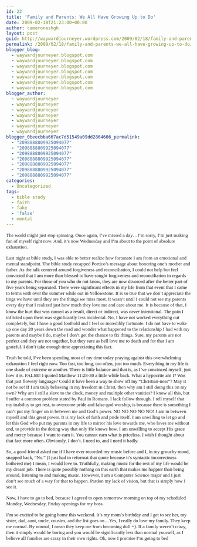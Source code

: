 ```yaml
---
id: 22
title: 'Family and Parents: We All Have Growing Up to Do'
date: 2009-02-18T21:23:00+00:00
author: cameroneshgh
layout: post
guid: http://waywardjourneyer.wordpress.com/2009/02/18/family-and-parents-we-all-have-growing-up-to-do
permalink: /2009/02/18/family-and-parents-we-all-have-growing-up-to-do/
blogger_blog:
  - waywardjourneyer.blogspot.com
  - waywardjourneyer.blogspot.com
  - waywardjourneyer.blogspot.com
  - waywardjourneyer.blogspot.com
  - waywardjourneyer.blogspot.com
  - waywardjourneyer.blogspot.com
  - waywardjourneyer.blogspot.com
blogger_author:
  - waywardjourneyer
  - waywardjourneyer
  - waywardjourneyer
  - waywardjourneyer
  - waywardjourneyer
  - waywardjourneyer
  - waywardjourneyer
blogger_0beecbba667ac7d51549a09dd2864606_permalink:
  - "2098888809925094077"
  - "2098888809925094077"
  - "2098888809925094077"
  - "2098888809925094077"
  - "2098888809925094077"
  - "2098888809925094077"
  - "2098888809925094077"
categories:
  - Uncategorized
tags:
  - bible study
  - faith
  - fake
  - 'false'
  - mental
---
```

<span style="font-family:trebuchet ms;font-size:small;">The world might just stop spinning. Once again, I&#8217;ve missed a day&#8230;I&#8217;m sorry, I&#8217;m just making fun of myself right now. And, it&#8217;s now Wednesday and I&#8217;m about to the point of absolute exhaustion.</span>
  
<span style="font-family:trebuchet ms;font-size:small;">Last night at bible study, I was able to better realize how fortunate I am from an emotional and mental standpoint. The bible study recapped Portico&#8217;s message about honoring one&#8217;s mother and father. As the talk centered around forgiveness and reconciliation, I could not help but feel convicted that I am more than blessed to have sought forgiveness and reconciliation in regards to my parents. For those of you who do not know, they are now divorced after the better part of five years being separated. There were significant effects in my life from that event that I came to terms with over the summer while out in Yellowstone. It is so true that we don&#8217;t appreciate the tings we have until they are the things we miss most. It wasn&#8217;t until I could not see my parents every day that I realized just how much they love me and care about me. It is because of that, I know the hurt that was caused as a result, direct or indirect, was </span><span style="font-family:trebuchet ms;font-size:small;font-style:italic;">never</span> <span style="font-family:trebuchet ms;font-size:small;">intentional. The pain I inflicted upon them was significantly less incidental. No, I have not worked everything out completely, but I have a good foothold and I feel so incredibly fortunate. I do not have to wake up one day 20 years down the road and wonder what happened to the relationship I had with my parents and maybe I do, maybe I don&#8217;t get the chance to fix things. Sure, my parents are not perfect and they are not together, but they sure as hell love me to death and for that I am grateful. I don&#8217;t take enough time appreciating this fact.</span>
  
<span style="font-family:trebuchet ms;font-size:small;">Truth be told, I&#8217;ve been spending most of my time today praying against this overwhelming exhaustion I feel right now. Too fast, too long, too often, just too much. Everything in my life is one shade of extreme or another. There is little balance and that is, as I&#8217;ve convinced myself, just how it is. FALSE! I quoted Matthew 11:28-30 a little while back. What a hypocrite am I? Was that just flowery language? Could it have been a way to show off my &#8220;Christian-ness&#8221;? May it not be so! If I am truly believing in my freedom in Christ, then why am I still doing this on my own? Why am I still a slave to the clock, money and multiple other vanities? I know all this, but I suffer a common problem stated by Paul in Romans. I lack follow through. I tell myself that my inability to get rest, to overcome pride and false-god worship, is because there is something I can&#8217;t put my finger on in between me and God&#8217;s power. NO NO NO NO NO! </span><span style="font-family:trebuchet ms;font-size:small;font-style:italic;">I</span> <span style="font-family:trebuchet ms;font-size:small;">am in between myself and this great power. It is my lack of faith and pride itself. I am unwilling to let go and let this God who put my parents in my life to mirror his love towards me, who loves me without end, to provide in the doting way that only He knows how. I am unwilling to accept His grace and mercy because I want to earn it. You cannot earn what is priceless. I wish I thought about that fact more often. Obviously, I don&#8217;t. I need to, and I need it badly.</span>
  
<span style="font-family:trebuchet ms;font-size:small;">So, a good friend asked me if I have ever recorded my music before and I, in my grouchy mood, snapped back, &#8220;No.&#8221; (I just had to reformat that quote because it&#8217;s syntactic incorrectness bothered me) I mean, I would love to. Truthfully, making music for the rest of my life would be my dream job. There is quite possibly nothing on this earth that makes me happier than being around, listening to and making music. However, I am a Computer Science major and I just don&#8217;t see much of a way for that to happen. Pardon my lack of vision, but that is simply how I see it.</span>
  
<span style="font-family:trebuchet ms;font-size:small;">Now, I have to go to bed, because I agreed to open tomorrow morning on top of my scheduled Monday, Wednesday, Friday openings for my boss.</span>
  
<span style="font-family:trebuchet ms;font-size:small;">I&#8217;m so excited to be going home this weekend. It&#8217;s my mom&#8217;s birthday and I get to see her, my sister, dad, aunt, uncle, cousins, and the list goes on&#8230;Yes, I really do love my family. They keep me normal. By normal, I mean they keep me from becoming dull =). If a family weren&#8217;t crazy, then it simply would be boring and you would be significantly less than normal yourself, as I believe all families are crazy in their own rights. Ok, now I promise I&#8217;m going to bed</span>